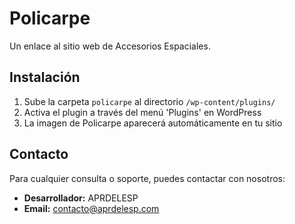 # Policarpe

Un enlace al sitio web de Accesorios Espaciales.

## Instalación

1. Sube la carpeta `policarpe` al directorio `/wp-content/plugins/`
2. Activa el plugin a través del menú 'Plugins' en WordPress
3. La imagen de Policarpe aparecerá automáticamente en tu sitio

## Contacto

Para cualquier consulta o soporte, puedes contactar con nosotros:

* **Desarrollador:** APRDELESP
* **Email:** contacto@aprdelesp.com
